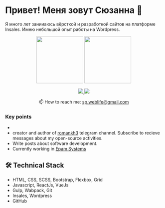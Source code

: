 
# Привет! Меня зовут Сюзанна 👋
Я много лет занииаюсь вёрсткой и разработкой сайтов на платформе Insales. Имею небольшой опыт работы на Wordpress. 

<p align='center'>
   <a href="https://github-readme-stats.vercel.app/api?username=psuzanna&show_icons=true&count_private=true"><img
           height=150
           src="https://github-readme-stats.vercel.app/api?username=psuzanna&show_icons=true&count_private=true"/></a>
   <a href="https://github.com/psuzanna/github-readme-stats"><img height=150
                                                                  src="https://github-readme-stats.vercel.app/api/top-langs/?username=psuzanna&layout=compact"/></a>
</p>

<p align='center'>
   <a href="https://www.linkedin.com/in/syuzanna-papoyan-110b80239">
       <img src="https://img.shields.io/badge/linkedin-%230077B5.svg?&style=for-the-badge&logo=linkedin&logoColor=white"/>
   </a>
   <a href="https://t.me/p_syuzanna">
       <img src="https://img.shields.io/badge/Telegram-2CA5E0?style=for-the-badge&logo=telegram&logoColor=white"/>
   </a>
<p align='center'>
   📫 How to reach me: <a href='mailto:sp.weblife@gmail.com'>sp.weblife@gmail.com</a>
</p>


### Key points
*   
*   creator and author of [romankh3](https://t.me/romankh3) telegram channel. Subscribe to recieve messages about my open-source activities.
*   Write posts about software development.
*   Currently working in [Epam Systems](https://www.linkedin.com/company/epam-systems/)

## 🛠 Technical Stack
*   HTML, CSS, SCSS, Bootstrap, Flexbox, Grid
*   Javascript, ReactJs, VueJs
*   Gulp, Wabpack, Git
*   Insales, Wordpress
*   GitHub




